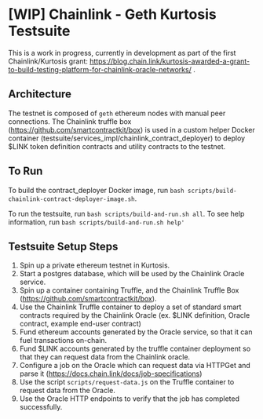 [WIP] Chainlink - Geth Kurtosis Testsuite
=====================
This is a work in progress, currently in development as part of the first Chainlink/Kurtosis grant: https://blog.chain.link/kurtosis-awarded-a-grant-to-build-testing-platform-for-chainlink-oracle-networks/ .

## Architecture

The testnet is composed of `geth` ethereum nodes with manual peer connections.
The Chainlink truffle box (https://github.com/smartcontractkit/box) is used in a 
custom helper Docker container (testsuite/services_impl/chainlink_contract_deployer) 
to deploy $LINK token definition contracts and
utility contracts to the testnet.

## To Run 

To build the contract_deployer Docker image, run `bash scripts/build-chainlink-contract-deployer-image.sh`.

To run the testsuite, run `bash scripts/build-and-run.sh all`. To see help information, run `bash scripts/build-and-run.sh help'`

## Testsuite Setup Steps

1. Spin up a private ethereum testnet in Kurtosis.
2. Start a postgres database, which will be used by the Chainlink Oracle service.
3. Spin up a container containing Truffle, and the Chainlink Truffle Box (https://github.com/smartcontractkit/box).
4. Use the Chainlink Truffle container to deploy a set of standard smart contracts required by the Chainlink Oracle (ex. $LINK definition, Oracle contract, example end-user contract)
5. Fund ethereum accounts generated by the Oracle service, so that it can fuel transactions on-chain.
6. Fund $LINK accounts generated by the truffle container deployment so that they can request data from the Chainlink oracle.
7. Configure a job on the Oracle which can request data via HTTPGet and parse it (https://docs.chain.link/docs/job-specifications) 
8. Use the script `scripts/request-data.js` on the Truffle container to request data from the Oracle.
9. Use the Oracle HTTP endpoints to verify that the job has completed successfully.